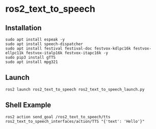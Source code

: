 # ros2_text_to_speech

## Installation
```shell
sudo apt install espeak -y
sudo apt install speech-dispatcher
sudo apt install festival festival-doc festvox-kdlpc16k festvox-ellpc11k festvox-italp16k festvox-itapc16k -y
sudo pip3 install gTTS
sudo apt install mpg321
```

## Launch
```shell
ros2 launch ros2_text_to_speech ros2_text_to_speech_launch.py
```

## Shell Example
```shell
ros2 action send_goal /ros2_text_to_speech/tts ros2_text_to_speech_interfaces/action/TTS "{'text': 'Hello'}"
```
